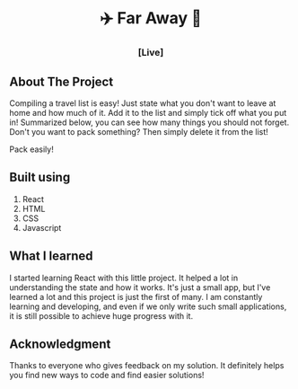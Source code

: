 <h1 align="center">✈️ Far Away 🧳</h1>

### <h3 align="center"> [Live]</h3>

## About The Project

Compiling a travel list is easy! Just state what you don't want to leave at home and how much of it. Add it to the list and simply tick off what you put in! Summarized below, you can see how many things you should not forget. Don't you want to pack something? Then simply delete it from the list!

Pack easily!

## Built using

1. React
2. HTML
3. CSS
4. Javascript

## What I learned

I started learning React with this little project. It helped a lot in understanding the state and how it works. It's just a small app, but I've learned a lot and this project is just the first of many. I am constantly learning and developing, and even if we only write such small applications, it is still possible to achieve huge progress with it.

## Acknowledgment

Thanks to everyone who gives feedback on my solution. It definitely helps you find new ways to code and find easier solutions!
